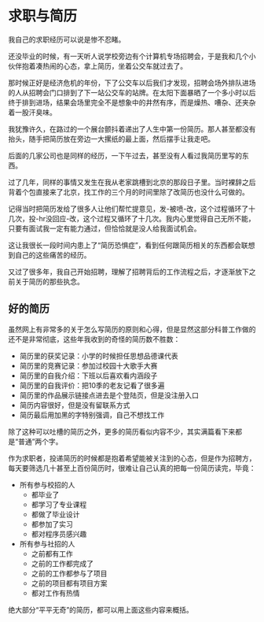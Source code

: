 # 求职与简历

我自己的求职经历可以说是惨不忍睹。

还没毕业的时候，有一天听人说学校旁边有个计算机专场招聘会，于是我和几个小伙伴抱着凑热闹的心态，拿上简历，坐着公交车就过去了。

那时候正好是经济危机的年份，下了公交车以后我们才发现，招聘会场外排队进场的人从招聘会门口排到了下一站公交车的站牌。在太阳下面暴晒了一个多小时以后终于排到进场，结果会场里完全不是想象中的井然有序，而是燥热、嘈杂、还夹杂着一股汗臭味。

我犹豫许久，在路过的一个展台颤抖着递出了人生中第一份简历。那人甚至都没有抬头，随手把简历放在旁边一大摞纸的最上面，然后摆手让我走吧。

后面的几家公司也是同样的经历，一下午过去，甚至没有人看过我简历里写的东西。

过了几年，同样的事情又发生在我从老家跳槽到北京的那段日子里。当时裸辞之后背着个包直接来了北京，找工作的三个月的时间里除了改简历也没什么可做的。

记得当时把简历发给了很多人让他们帮忙提意见，发-被喷-改，这个过程循环了十几次，投-hr没回应-改，这个过程又循环了十几次。我内心里觉得自己无所不能，只要有面试我一定有能力通过，但恰恰就是没人给我面试机会。

这让我很长一段时间内患上了“简历恐惧症”，看到任何跟简历相关的东西都会联想到自己的这些痛苦的经历。

又过了很多年，我自己开始招聘，理解了招聘背后的工作流程之后，才逐渐放下之前关于简历的那些执念。

## 好的简历

虽然网上有非常多的关于怎么写简历的原则和心得，但是显然这部分科普工作做的还不是非常彻底，这些年我收到的奇怪的简历数不胜数：

* 简历里的获奖记录：小学的时候担任思想品德课代表
* 简历里的竞赛记录：参加过校园十大歌手大赛
* 简历里的自我介绍：下班以后喜欢看内涵段子
* 简历里的自我评价：把10季的老友记看了很多遍
* 简历里的作品展示链接点进去是个登陆页，但是没注册入口
* 简历内容很好，但是没有留联系方式
* 简历最后用加黑的字特别强调，自己不想找工作

除了这种可以吐槽的简历之外，更多的简历看似内容不少，其实满篇看下来都是“普通”两个字。

作为求职者，投递简历的时候都是抱着希望能被关注到的心态，但是作为招聘方，每天要筛选几十甚至上百份简历时，很难让自己认真的把每一份简历读完，毕竟：

* 所有参与校招的人
  * 都毕业了
  * 都学习了专业课程
  * 都做了毕业设计
  * 都参加了实习
  * 都对程序员感兴趣
* 所有参与社招的人
  * 之前都有工作
  * 之前的工作都完成了
  * 之前的工作都参与了项目
  * 之前的项目都有项目方案
  * 都对工作有热情

绝大部分“平平无奇”的简历，都可以用上面这些内容来概括。
